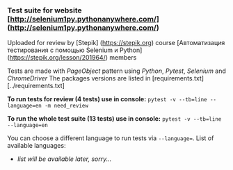 ### Test suite for website [http://selenium1py.pythonanywhere.com/] (http://selenium1py.pythonanywhere.com/)

Uploaded for review by [Stepik] (https://stepik.org) course [Автоматизация тестирования с помощью Selenium и Python] (https://stepik.org/lesson/201964/) members

Tests are made with *PageObject* pattern using *Python*, *Pytest*, *Selenium* and *ChromeDriver*
The packages versions are listed in [requirements.txt] [../requirements.txt]


**To run tests for review (4 tests) use in console:**
`pytest -v --tb=line --language=en -m need_review`

**To run the whole test suite (13 tests) use in console:**
`pytest -v --tb=line --language=en`


You can choose a different language to run tests via `--language=`.
List of available languages:
+ *list will be available later, sorry...*